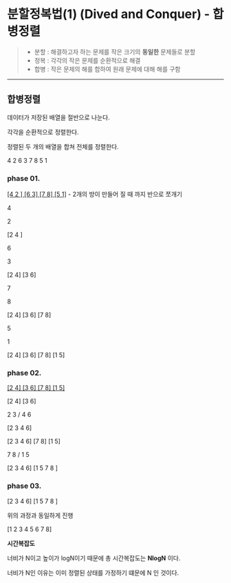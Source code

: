 # 분할정복법(1) (Dived and Conquer) - 합병정렬

> - 분할 : 해결하고자 하는 문제를 작은 크기의 **동일한** 문제들로 분할
> - 정복 : 각각의 작은 문제를 순환적으로 해결
> - 합병 : 작은 문제의 해를 합하여 원래 문제에 대해 해를 구함

------

## 합병정렬

데이터가 저장된 배열을 절반으로 나눈다.

각각을 순환적으로 정렬한다.

정렬된 두 개의 배열을 합쳐 전체를 정렬한다.



4 2 6 3 7 8 5 1 

### phase 01.

<u>[4 2 ] [6 3] [7 8] [5 1]</u> - 2개의 방이 만들어 질 때 까지 반으로 쪼개기

4 

2

[2 4 ]

6

3

[2 4] [3 6]

7

8

[2 4] [3 6] [7 8]

5

1

[2 4] [3 6] [7 8] [1 5]

### phase 02.

<u>[2 4] [3 6] [7 8] [1 5]</u>

[2 4] [3 6]

2 3 / 4 6

[2 3 4 6]

[2 3 4 6] [7 8] [1 5]

7 8 / 1 5

[2 3 4 6] [1 5 7 8 ] 

### phase 03.

[2 3 4 6] [1 5 7 8 ]

위의 과정과 동일하게 진행

[1 2 3 4 5 6 7 8]  



**시간복잡도**

너비가 N이고 높이가 logN이기 때문에 총 시간복잡도는 **NlogN** 이다.

너비가 N인 이유는 이미 정렬된 상태를 가정하기 떄문에 N 인 것이다.





 